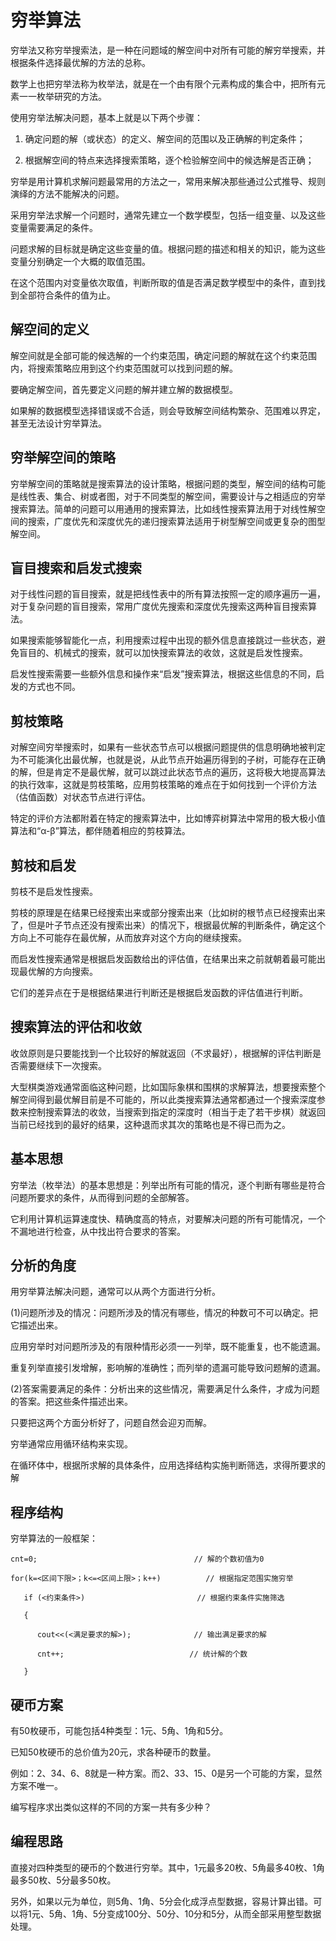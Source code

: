 # 穷举算法

穷举法又称穷举搜索法，是一种在问题域的解空间中对所有可能的解穷举搜索，并根据条件选择最优解的方法的总称。

数学上也把穷举法称为枚举法，就是在一个由有限个元素构成的集合中，把所有元素一一枚举研究的方法。

使用穷举法解决问题，基本上就是以下两个步骤：

1. 确定问题的解（或状态）的定义、解空间的范围以及正确解的判定条件；

2. 根据解空间的特点来选择搜索策略，逐个检验解空间中的候选解是否正确；

穷举是用计算机求解问题最常用的方法之一，常用来解决那些通过公式推导、规则演绎的方法不能解决的问题。

采用穷举法求解一个问题时，通常先建立一个数学模型，包括一组变量、以及这些变量需要满足的条件。

问题求解的目标就是确定这些变量的值。根据问题的描述和相关的知识，能为这些变量分别确定一个大概的取值范围。

在这个范围内对变量依次取值，判断所取的值是否满足数学模型中的条件，直到找到全部符合条件的值为止。

## 解空间的定义

解空间就是全部可能的候选解的一个约束范围，确定问题的解就在这个约束范围内，将搜索策略应用到这个约束范围就可以找到问题的解。

要确定解空间，首先要定义问题的解并建立解的数据模型。

如果解的数据模型选择错误或不合适，则会导致解空间结构繁杂、范围难以界定，甚至无法设计穷举算法。

## 穷举解空间的策略

穷举解空间的策略就是搜索算法的设计策略，根据问题的类型，解空间的结构可能是线性表、集合、树或者图，对于不同类型的解空间，需要设计与之相适应的穷举搜索算法。简单的问题可以用通用的搜索算法，比如线性搜索算法用于对线性解空间的搜索，广度优先和深度优先的递归搜索算法适用于树型解空间或更复杂的图型解空间。

## 盲目搜索和启发式搜索

对于线性问题的盲目搜索，就是把线性表中的所有算法按照一定的顺序遍历一遍，对于复杂问题的盲目搜索，常用广度优先搜索和深度优先搜索这两种盲目搜索算法。

如果搜索能够智能化一点，利用搜索过程中出现的额外信息直接跳过一些状态，避免盲目的、机械式的搜索，就可以加快搜索算法的收敛，这就是启发性搜索。

启发性搜索需要一些额外信息和操作来“启发”搜索算法，根据这些信息的不同，启发的方式也不同。

## 剪枝策略

对解空间穷举搜索时，如果有一些状态节点可以根据问题提供的信息明确地被判定为不可能演化出最优解，也就是说，从此节点开始遍历得到的子树，可能存在正确的解，但是肯定不是最优解，就可以跳过此状态节点的遍历，这将极大地提高算法的执行效率，这就是剪枝策略，应用剪枝策略的难点在于如何找到一个评价方法（估值函数）对状态节点进行评估。

特定的评价方法都附着在特定的搜索算法中，比如博弈树算法中常用的极大极小值算法和“α-β”算法，都伴随着相应的剪枝算法。

## 剪枝和启发

剪枝不是启发性搜索。

剪枝的原理是在结果已经搜索出来或部分搜索出来（比如树的根节点已经搜索出来了，但是叶子节点还没有搜索出来）的情况下，根据最优解的判断条件，确定这个方向上不可能存在最优解，从而放弃对这个方向的继续搜索。

而启发性搜索通常是根据启发函数给出的评估值，在结果出来之前就朝着最可能出现最优解的方向搜索。

它们的差异点在于是根据结果进行判断还是根据启发函数的评估值进行判断。

## 搜索算法的评估和收敛

收敛原则是只要能找到一个比较好的解就返回（不求最好），根据解的评估判断是否需要继续下一次搜索。

大型棋类游戏通常面临这种问题，比如国际象棋和围棋的求解算法，想要搜索整个解空间得到最优解目前是不可能的，所以此类搜索算法通常都通过一个搜索深度参数来控制搜索算法的收敛，当搜索到指定的深度时（相当于走了若干步棋）就返回当前已经找到的最好的结果，这种退而求其次的策略也是不得已而为之。

## 基本思想

穷举法（枚举法）的基本思想是：列举出所有可能的情况，逐个判断有哪些是符合问题所要求的条件，从而得到问题的全部解答。

它利用计算机运算速度快、精确度高的特点，对要解决问题的所有可能情况，一个不漏地进行检查，从中找出符合要求的答案。

## 分析的角度

用穷举算法解决问题，通常可以从两个方面进行分析。

(1)问题所涉及的情况：问题所涉及的情况有哪些，情况的种数可不可以确定。把它描述出来。

应用穷举时对问题所涉及的有限种情形必须一一列举，既不能重复，也不能遗漏。

重复列举直接引发增解，影响解的准确性；而列举的遗漏可能导致问题解的遗漏。

(2)答案需要满足的条件：分析出来的这些情况，需要满足什么条件，才成为问题的答案。把这些条件描述出来。

只要把这两个方面分析好了，问题自然会迎刃而解。

穷举通常应用循环结构来实现。

在循环体中，根据所求解的具体条件，应用选择结构实施判断筛选，求得所要求的解

## 程序结构

穷举算法的一般框架：

```
cnt=0;                                   // 解的个数初值为0

for(k=<区间下限>；k<=<区间上限>；k++)          // 根据指定范围实施穷举 

   if (<约束条件>)                         // 根据约束条件实施筛选 

   { 

      cout<<(<满足要求的解>);              // 输出满足要求的解 

      cnt++;                            // 统计解的个数 

   }
```

## 硬币方案

有50枚硬币，可能包括4种类型：1元、5角、1角和5分。

已知50枚硬币的总价值为20元，求各种硬币的数量。

例如：2、34、6、8就是一种方案。而2、33、15、0是另一个可能的方案，显然方案不唯一。

编写程序求出类似这样的不同的方案一共有多少种？

## 编程思路

直接对四种类型的硬币的个数进行穷举。其中，1元最多20枚、5角最多40枚、1角最多50枚、5分最多50枚。

另外，如果以元为单位，则5角、1角、5分会化成浮点型数据，容易计算出错。可以将1元、5角、1角、5分变成100分、50分、10分和5分，从而全部采用整型数据处理。


